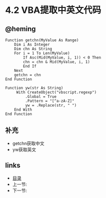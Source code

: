 # 4.2 VBA提取中英文代码

## @heming

	Function getchn(MyValue As Range)
		Dim i As Integer
		Dim chn As String
		For i = 1 To Len(MyValue)
			If Asc(Mid(MyValue, i, 1)) < 0 Then
			chn = chn & Mid(MyValue, i, 1)
			End If
		Next
		getchn = chn
	End Function
	
	Function yw(str As String)
		 With CreateObject("vbscript.regexp")
		     .Global = True
		     .Pattern = "[^a-zA-Z]"
		     yw = .Replace(str, " ")
		End With
	End Function

## 补充
 * getchn获取中文
 * yw获取英文
 
## links
  * [目录](<preface.md>)
  * 上一节: [](<04.1.md>)
  * 下一节: [](<04.3.md>)
